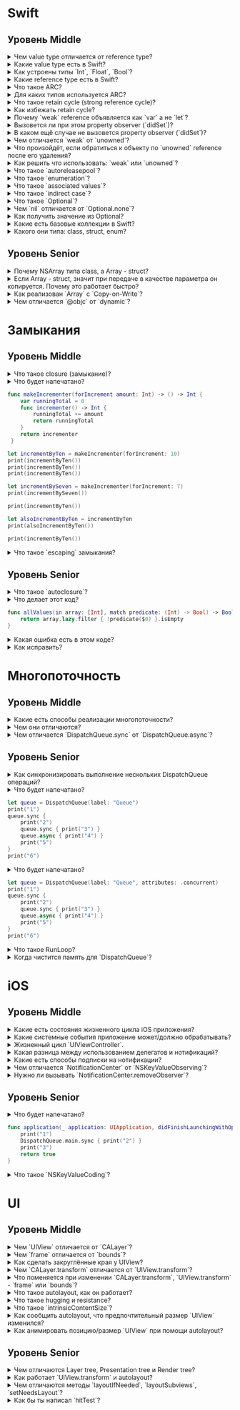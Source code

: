 # Swift

## Уровень Middle

<details>
<summary>Чем value type отличается от reference type?</summary>
    
* value type передаётся / присваивается по значению, т.е. каждая переменная получает свою копию объекта.
* reference type передаётся / присваивается ссылке, т.е. все переменные указывают на одну копию объекта.
</details>

<details>
<summary>Какие value type есть в Swift?</summary>

* `struct`
* `enumeration`
</details>

<details>
<summary>Как устроены типы `Int`, `Float`, `Bool`?</summary>
"Простые" типы: `Int`, `Float`, `Bool` и тд. являются структурами
</details>

<details>
<summary>Какие reference type есть в Swift?</summary>

* `class`
* `closure`
* `recursive enumeration`
</details>

<details>
<summary>Что такое ARC?</summary>

Система управления памятью на основе подсчёта количества сильных ссылок (счётчик ссылок) на объект.
</details>

<details>
<summary>Для каких типов используется ARC?</summary>

reference type
</details>

<details>
<summary>Что такое retain cycle (strong reference cycle)?</summary>

Ситуация, при которой 2+ объекта держат сильные ссылки друг на друга, не позволяя счётчикам ссылок занулиться и освободить память.
</details>

<details>
<summary>Как избежать retain cycle?</summary>

 * `weak` reference
 * `unowned` reference
</details>

<details>
<summary>Почему `weak` reference объявляется как `var` а не `let`?</summary>

`ARC` запишет в эту ссылку `nil` при удалении объекта.
</details>

<details>
<summary>Вызовется ли при этом property observer (`didSet`)?</summary>

Нет
</details>

<details>
<summary>В каком ещё случае не вызовется property observer (`didSet`)?</summary>

* `init`
* `didSet`

</details>

<details>
<summary>Чем отличается `weak` от `unowned`?</summary>

* `weak`: `ARC` запишет в эту ссылку `nil` при удалении объекта.
* `unowned`: `ARC` НЕ запишет в эту ссылку `nil` при удалении объекта.
</details>

<details>
<summary>Что произойдёт, если обратиться к объекту по `unowned` reference после его удаления?</summary>

Падение приложения / `runtime error`
</details>

<details>
<summary>Как решить что использовать: `weak` или `unowned`?</summary>

* `unowned` - более производительный вариант, нужно использовать в тех местах, где есть уверенность что объект не будет удалён.
* `weak` - во всех остальных случаях.
</details>

<details>
<summary>Что такое `autoreleasepool`?</summary>


* В `Objective-C`, `NSAutoreleasePool` - объект, в который помещаются ссылки на объекты. При `drain` делает `release` для каждого `autorelease` посланного объекту.
* В `Swift` - функция, принимающая на вход замыкание. После выполнения замыкания делает тоже самое для `Objective-C` объектов.
</details>

<details>
<summary>Что такое `enumeration`?</summary>

Value type, который может принимать одно из заданных значений (case).
</details>

<details>
<summary>Что такое `associated values`?</summary>

Значение `enumeration` может иметь кортеж ассоциированных с ним значений любого типа.
</details>

<details>
<summary>Что такое `indirect case`?</summary>

Кортеж ассоциированных значений может содержать другое значение из этого же `enumeration`.
</details>

<details>
<summary>Что такое `Optional`?</summary>

`enumeration` с 2мя значениями: `case none`, `case some(Wrapped)`
</details>

<details>
<summary>Чем `nil` отличается от `Optional.none`?</summary>

* `nil` - синтаксический сахар для `Optional.none`
* Возможно из-за того, что `Optional` реализует протокол `ExpressibleByNilLiteral`.
</details>

<details>
<summary>Как получить значение из Optional?</summary>

* `!`
* `if let`
* `guard let`
* `??`
* `switch`
* `map`
* `flatMap`
</details>

<details>
<summary>Какие есть базовые коллекции в Swift?</summary>

* `Array`
* `Dictionary`
* `Set`
</details>

<details>
<summary>Какого они типа: class, struct, enum?</summary>

* struct
</details>

## Уровень Senior

<details>
<summary>Почему NSArray типа class, а Array - struct?</summary>

Сделано специально, чтобы избежать ошибок из-за изменения массива из другого потока при работе с ним на текущем потоке.
</details>

<details>
<summary>Если Array - struct, значит при передаче в качестве параметра он копируется. Почему это работает быстро?</summary>

`Copy-on-Write`
</details>

<details>
<summary>Как реализован `Array` с `Copy-on-Write`?</summary>

Внутри `Array` хранится класс `ManagedBuffer`, который отвечает за фактическое хранение данных.
При каждой модификации `Array` делается проверка `isKnownUniquelyReferenced`. Если на объект более одной ссылки, делается копия.
</details>

<details>
<summary>Чем отличается `@objc` от `dynamic`?</summary>

* `@objc` - метод доступен из `Objective-C`. В `Objective-C` вызывается динамически, в `Swift` - статически.
* `dynamic` - метод вызывается в `Swift` динамически.
</details>


# Замыкания

## Уровень Middle

<details>
<summary>Что такое closure (замыкание)?</summary>

Отдельный блок кода, который можно передавать как параметр и вызывать в процессе выполнения программы.
</details>

<details>
<summary>Что будет напечатано?
	    
```Swift
func makeIncrementer(forIncrement amount: Int) -> () -> Int {
	var runningTotal = 0
	func incrementer() -> Int {
	    runningTotal += amount
	    return runningTotal
	}
	return incrementer
 }

let incrementByTen = makeIncrementer(forIncrement: 10)
print(incrementByTen())
print(incrementByTen())
print(incrementByTen())

let incrementBySeven = makeIncrementer(forIncrement: 7)
print(incrementBySeven())

print(incrementByTen())

let alsoIncrementByTen = incrementByTen
print(alsoIncrementByTen())

print(incrementByTen())
```

</summary>
10 20 30 7 40 50 60
</details>

<details>
<summary>Что такое `escaping` замыкания?</summary>

Замыкания, помеченные как `escaping` параметр функции, могут быть вызваны после завершения функции.
</details>

## Уровень Senior

<details>
<summary>Что такое `autoclosure`?</summary>

* `autoclosure` - замыкание, которое автоматически создаётся для того, чтобы обернуть выражение, переданное в качестве аргумента при вызове функции.
* `autoclosure` позволяет отложить вычисление выражения с момента вызова до того момента, когда значение понадобится.
</details>

<details>
<summary>Что делает этот код?

```Swift
func allValues(in array: [Int], match predicate: (Int) -> Bool) -> Bool {
	return array.lazy.filter { !predicate($0) }.isEmpty
}
```
</summary>

Проверяет, что все элементы массива удовлетворяют предикату.
</details>

<details>
<summary>Какая ошибка есть в этом коде?</summary>

Ошибка компиляции: `error: closure use of non-escaping parameter 'predicate' may allow it to escape`

`non-escaping` замыкание используется как `escaping`
</details>

<details>
<summary>Как исправить?</summary>

```Swift
func allValues(in array: [Int], match predicate: (Int) -> Bool) -> Bool {
    return array.filter { !predicate($0) }.isEmpty
}
```
Минус: Создание промежуточного массива. Лишнее потребление памяти.

```Swift
func allValues(in array: [Int], match predicate: @escaping (Int) -> Bool) -> Bool {
	return array.lazy.filter { !predicate($0) }.isEmpty
}
```
Минус: Замыкание стало escaping, что противоречит сути (оно всегда вызывается до завершения функции `allValues`), и лишает компилятор возможности оптимизировать код.

Правильный вариант:
```Swift
func allValues(in array: [Int], match predicate: (Int) -> Bool) -> Bool {
	return withoutActuallyEscaping(predicate) { escapablePredicate in
		array.lazy.filter { !escapablePredicate($0) }.isEmpty
	}
}
```
</details>

# Многопоточность

## Уровень Middle

<details>
<summary>Какие есть способы реализации многопоточности?</summary>

* `OperationQueue`
* `DispatchQueue`
* `Thread`

</details>

<details>
<summary>Чем они отличаются?</summary>

* `DispatchQueue` - абстракция поверх потоков. Очередь, управляющая выполнением поставленных в неё задач на пуле потоков управляемых системой.
* `OperationQueue` - высокоуровневая надстройка поверх `DispatchQueue`.
	* Предоставляет следующие возможности поверх `DispatchQueue`:
		1. Установка зависимостей между задачами.
		2. Отмена всех операций.
		3. Получение количества операций в очереди.
		4. Динамическое управление количеством одновременно выполняемых операций.
		5. Приостановка выполнения.

</details>

<details>
<summary>Чем отличается `DispatchQueue.sync` от `DispatchQueue.async`?</summary>

* `DispatchQueue.async` - ставит задачу в очередь и продолжает выполнение.
* `DispatchQueue.sync` - ставит задачу в очередь и ждёт, пока эта операция будет выполнена.
</details>

## Уровень Senior

<details>
<summary>Как синхронизировать выполнение нескольких DispatchQueue операций?</summary>

* `DispatchGroup`
* `DispatchQueue.sync(flags: .barrier) {}`
</details>

<details>
<summary>Что будет напечатано?

```Swift
let queue = DispatchQueue(label: "Queue")            
print("1")            
queue.sync {
    print("2")            
    queue.sync { print("3") }
    queue.async { print("4") }            
    print("5")
}            
print("6")
```	    
</summary>

1 2 (Приложение зависнет / упадёт)
</details>

<details>
<summary>Что будет напечатано?

```Swift
let queue = DispatchQueue(label: "Queue", attributes: .concurrent)
print("1")
queue.sync {
    print("2")
    queue.sync { print("3") }
    queue.async { print("4") }
    print("5")
}
print("6")
```	    
</summary>

* 1 2 3 4 5 6
* 1 2 3 5 4 6
* 1 2 3 5 6 4
</details>

<details>
<summary>Что такое RunLoop?</summary>

Программный интерфейс обработки входных источников и операций, запускаемых на потоке, в цикле<br/>
Всегда есть на главном потоке.<br/>
Каждая операция на RunLoop оборачивается в `autoreleasepool`.<br/>
Нужен для работы таймеров.<br/>
Нет у `DispatchQueue`.
</details>

<details>
<summary>Когда чистится память для `DispatchQueue`?</summary>

Зависит от параметра `DispatchQueue.AutoreleaseFrequency` при создании очереди.
Стандартное поведение - когда у очереди нет активных задач.
</details>
 
# iOS

## Уровень Middle

<details>
<summary>Какие есть состояния жизненного цикла iOS приложения?</summary>

* Not running
* Inactive
* Active
* Background
* Suspend
</details>

<details>
<summary>Какие системные события приложение может/должно обрабатывать?</summary>

* **Memory warning**
* **Protected data becomes available/unavailable**
* **State restoration**
* **Open URLs**
* **Local/remote notifications**
* **Location changes**
* **Application shortcuts**
* AV sessions
* File download
* Handoff tasks
* Inter-app communication
</details>

<details>
<summary>Жизненный цикл `UIViewController`.</summary>

* `init`
* `viewDidLoad`
* `viewWillAppear`
* `viewDidAppear`
* `viewWillLayoutSubviews`
* `viewDidLayoutSubviews`
* `viewWillDisappear`
* `viewDidDisappear`
* `willMove(toParent:)`
* `didMove(toParent:)`
* `deinit`
</details>

<details>
<summary>Какая разница между использованием делегатов и нотификаций?</summary>

Общее:
* Получение уведомлений при каком-то изменении наблюдаемого объекта.

Различия:
* Делегирование позволяет передать часть логики другому объекту. Этот объект один и отвечает только на те вопросы, которые ему задают.
* Нотификации позволяют подписаться на любые изменения наблюдаемого объекта.
* Количество подписчиков на нотификации не ограничено.
* Подписчики не влияют на логику поведения наблюдаемого объекта.
</details>

<details>
<summary>Какие есть способы подписки на нотификации?</summary>

* `NotificationCenter`
* `NSKeyValueObserving`
</details>

<details>
<summary>Чем отличается `NotificationCenter` от `NSKeyValueObserving`?</summary>

* `NotificationCenter` - ручная посылка нотификаций всем подписчикам. Для подписки нужен доступ к наблюдаемому классу, чтобы посылать нотификации.
* `NSKeyValueObserving` - все наследники NSObject автоматически посылают сообщения всем своим подписчикам при изменении своих полей. Можно подписаться на изменение полей любого класса.
</details>

<details>
<summary>Нужно ли вызывать `NotificationCenter.removeObserver`?</summary>

Есть 2 способа подписки: через селектор и через замыкание (блок).
Если используются замыкания - отписываться обязательно нужно.
Если используется селектор, начиная с iOS 9.0 это не обязательно. До iOS 9.0, произойдёт падение, если объект удаляется, пока у него есть подписчики.
</details>

## Уровень Senior

<details>
<summary>Что будет напечатано?

```Swift
func application(_ application: UIApplication, didFinishLaunchingWithOptions launchOptions: [UIApplication.LaunchOptionsKey : Any]? = nil) -> Bool {
	print("1")
	DispatchQueue.main.sync { print("2") }
	print("3")
	return true
}
```
</summary>

1 (Приложение зависнет / упадёт)
</details>

<details>
<summary>Что такое `NSKeyValueCoding`?</summary>

Механизм непрямого доступа к полям любого наследника `NSObject` по имени или ключу.
</details>

# UI

## Уровень Middle

<details>
<summary>Чем `UIView` отличается от `CALayer`?</summary>

* `CALayer` отвечает за представление информации на экране.
* `UIView` содержит в себе `CALayer`, отвечает за взаимодействие с пользователем (`UIResponder`) и участвует в расчёте геометрии представления на экране (layout).
</details>

<details>
<summary>Чем `frame` отличается от `bounds`?</summary>

* `frame` - координаты UIView в родительской системе координат.
* `bounds` - координаты видимой области в собственной системе координат.
</details>

<details>
<summary>Как сделать закруглённые края у UIView?</summary>

1.
```Swift
clipsToBounds = true
layer.cornerRadius = *value*
```
Минус: часто пересчитывается.
   
2.
```Swift
mask = MaskView()
MaskView.layerClass = CAShapeLayer.self
shapeLayer.path = UIBezierPath
```
Минус: Обновление маски только при изменении frame

3.
```Swift
layer.cornerRadius = *value*
layer.maskedCorners = [.layerMinXMinYCorner, .layerMaxXMinYCorner, ...]
layer.masksToBounds = true
```
Минус: `layer.maskedCorners` доступен с iOS 11.0+.
</details>

<details>
<summary>Чем `CALayer.transform` отличается от `UIView.transform`?</summary>

* `CALayer.transform` - `CATransform3D`
* `UIView.transform` - `CGAffineTransform` (2D)
</details>

<details>
<summary>Что поменяется при изменении `CALayer.transform`, `UIView.transform` - `frame` или `bounds`?</summary>

frame
</details>

<details>
<summary>Что такое autolayout, как он работает?</summary>

Система динамического расчёта позиции и размера UIView.
Для определения позиции и размера используются заданные для UIView правила (констреинты).
</details>

<details>
<summary>Что такое hugging и resistance?</summary>
	   
Приоритеты, с которыми `UIView` противостоит попыткам растянуть / сжать её от `intrinsicContentSize`.
</details>

<details>
<summary>Что такое `intrinsicContentSize`?</summary>

Предпочтительный размер `UIView` для отображения всех внутренностей. Не учитывает внешние ограничения.
</details>

<details>
<summary>Как сообщить autolayout, что предпочтительный размер `UIView` изменился?</summary>

Вызвать метод `invalidateIntrinsicContentSize`.
</details>

<details>
<summary>Как анимировать позицию/размер `UIView` при помощи autolayout?</summary>

```Swift
constraint.constant = *value*
UIView.animate(withDuration: <duration>) { self.layoutIfNeeded() }
```
</details>

## Уровень Senior

<details>
<summary>Чем отличаются Layer tree, Presentation tree и Render tree?</summary>

* Layer tree - объекты в этом дереве хранят конечные значения анимаций. При изменении свойств слоя используется объект из этого дерева.
* Presentation tree - объекты в этом дереве хранят текущие значения анимаций.
* Render tree - используется для фактической отрисовки. Не доступно для разработчика.
</details>

<details>
<summary>Как работает `UIView.transform` и autolayout?</summary>

autolayout работает с `frame` `UIView` до трансформации.
Значение фрейма после трансформации не определено и должно игнорироваться.
</details>

<details>
<summary>Чем отличаются методы `layoutIfNeeded`, `layoutSubviews`, `setNeedsLayout`?</summary>

* `layoutIfNeeded` - немедленно обновляет layout, если это необходимо. Может начать выше по дереву.
* `layoutSubviews` - непосредственный layout, начиная с текущего `UIView` и ниже по дереву. В документации не рекомендуется вызывать этот метод напрямую.
* `setNeedsLayout` - помечает layout как требующий обновления. layout произойдёт на следующий цикл обновления UI.
</details>

<details>
<summary>Как бы ты написал `hitTest`?</summary>

```Swift
func hitTest(_ point: CGPoint, with event: UIEvent?) -> UIView? {
	guard point(inside: point, with: event) else { return nil }
	guard isUserInteractionEnabled && !isHidden && alpha > 0.01 else { return nil }
	for subview in subviews.reversed() {
		if let hitView = subview.hitTest(convert(point, to: subview), with: event) {
			return hitView
		}
	}
	return self
}    
```
</details>
